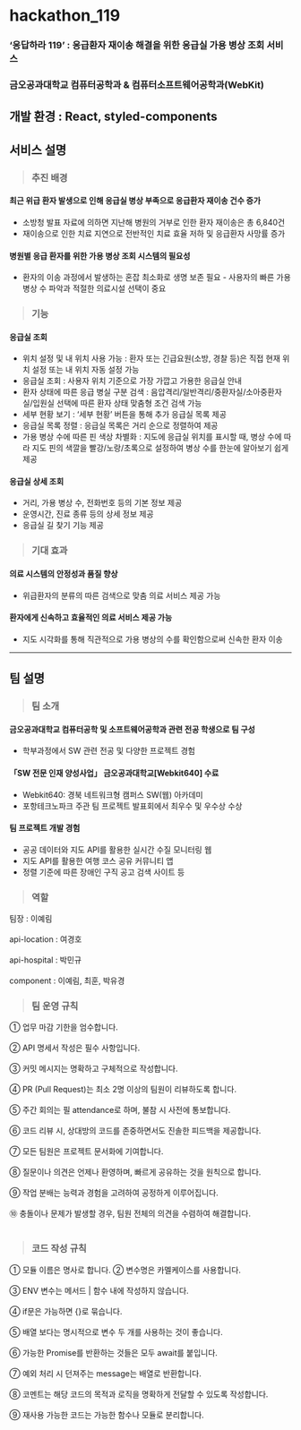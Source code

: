 # hackathon_119
### ‘응답하라 119’ : 응급환자 재이송 해결을 위한 응급실 가용 병상 조회 서비스
### 금오공과대학교 컴퓨터공학과 & 컴퓨터소프트웨어공학과(WebKit)
개발 환경 : React, styled-components
------------
## 서비스 설명
> ### 추진 배경
#### 최근 위급 환자 발생으로 인해 응급실 병상 부족으로 응급환자 재이송 건수 증가
- 소방청 발표 자료에 의하면 지난해 병원의 거부로 인한 환자 재이송은 총 6,840건
- 재이송으로 인한 치료 지연으로 전반적인 치료 효율 저하 및 응급환자 사망률 증가
#### 병원별 응급 환자를 위한 가용 병상 조회 시스템의 필요성
- 환자의 이송 과정에서 발생하는 혼잡 최소화로 생명 보존 필요   - 사용자의 빠른 가용 병상 수 파악과 적절한 의료시설 선택이 중요
> ### 기능
#### 응급실 조회
- 위치 설정 및 내 위치 사용 가능 : 환자 또는 긴급요원(소방, 경찰 등)은 직접 현재 위치 설정 또는 내 위치 자동 설정 가능
- 응급실 조회 : 사용자 위치 기준으로 가장 가깝고 가용한 응급실 안내
- 환자 상태에 따른 응급 병실 구분 검색 : 음압격리/일반격리/중환자실/소아중환자실/입원실 선택에 따른 환자 상태 맞춤형 조건 검색 가능
- 세부 현황 보기 : ‘세부 현황’ 버튼을 통해 추가 응급실 목록 제공
- 응급실 목록 정렬 : 응급실 목록은 거리 순으로 정렬하여 제공
- 가용 병상 수에 따른 핀 색상 차별화 : 지도에 응급실 위치를 표시할 때, 병상 수에 따라 지도 핀의 색깔을 빨강/노랑/초록으로 설정하여 병상 수를 한눈에 알아보기 쉽게 제공
#### 응급실 상세 조회
- 거리, 가용 병상 수, 전화번호 등의 기본 정보 제공
- 운영시간, 진료 종류 등의 상세 정보 제공
- 응급실 길 찾기 기능 제공
> ### 기대 효과
#### 의료 시스템의 안정성과 품질 향상
- 위급환자의 분류의 따른 검색으로 맞춤 의료 서비스 제공 가능
#### 환자에게 신속하고 효율적인 의료 서비스 제공 가능
- 지도 시각화를 통해 직관적으로 가용 병상의 수를 확인함으로써 신속한 환자 이송
------------
## 팀 설명
> ### 팀 소개
#### 금오공과대학교 컴퓨터공학 및 소프트웨어공학과 관련 전공 학생으로 팀 구성
- 학부과정에서 SW 관련 전공 및 다양한 프로젝트 경험
#### 「SW 전문 인재 양성사업」 금오공과대학교[Webkit640] 수료
- Webkit640: 경북 네트워크형 캠퍼스 SW(웹) 아카데미
- 포항테크노파크 주관 팀 프로젝트 발표회에서 최우수 및 우수상 수상
#### 팀 프로젝트 개발 경험
- 공공 데이터와 지도 API를 활용한 실시간 수질 모니터링 웹 
- 지도 API를 활용한 여행 코스 공유 커뮤니티 앱
- 정렬 기준에 따른 장애인 구직 공고 검색 사이트 등
> ### 역할
팀장 : 이예림
<br><br/>
api-location : 여경호<br><br/>
api-hospital : 박민규<br><br/>
component : 이예림, 최훈, 박유경
> ### 팀 운영 규칙
① 업무 마감 기한을 엄수합니다.<br><br/>
② API 명세서 작성은 필수 사항입니다.<br><br/>
③ 커밋 메시지는 명확하고 구체적으로 작성합니다.<br><br/>
④ PR (Pull Request)는 최소 2명 이상의 팀원이 리뷰하도록 합니다.<br><br/>
⑤ 주간 회의는 필 attendance로 하며, 불참 시 사전에 통보합니다.<br><br/>
⑥ 코드 리뷰 시, 상대방의 코드를 존중하면서도 진솔한 피드백을 제공합니다.<br><br/>
⑦ 모든 팀원은 프로젝트 문서화에 기여합니다.<br><br/>
⑧ 질문이나 의견은 언제나 환영하며, 빠르게 공유하는 것을 원칙으로 합니다.<br><br/>
⑨ 작업 분배는 능력과 경험을 고려하여 공정하게 이루어집니다.<br><br/>
⑩ 충돌이나 문제가 발생할 경우, 팀원 전체의 의견을 수렴하여 해결합니다.<br><br/>
> ### 코드 작성 규칙
① 모듈 이름은 명사로 합니다.
② 변수명은 카멜케이스를 사용합니다.<br><br/>
③ ENV 변수는 메서드 | 함수 내에 작성하지 않습니다.<br><br/>
④ if문은 가능하면 {}로 묶습니다.<br><br/>
⑤ 배열 보다는 명시적으로 변수 두 개를 사용하는 것이 좋습니다.<br><br/>
⑥ 가능한 Promise를 반환하는 것들은 모두 await를 붙입니다.<br><br/>
⑦ 예외 처리 시 던져주는 message는 배열로 반환합니다.<br><br/>
⑧ 코멘트는 해당 코드의 목적과 로직을 명확하게 전달할 수 있도록 작성합니다.<br><br/>
⑨ 재사용 가능한 코드는 가능한 함수나 모듈로 분리합니다.<br><br/>
